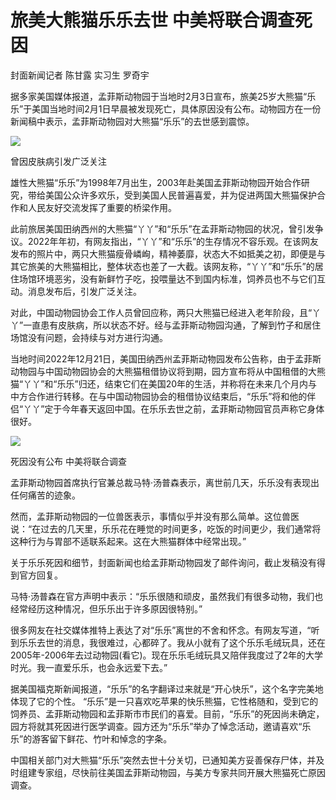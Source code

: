# 旅美大熊猫乐乐去世 中美将联合调查死因

封面新闻记者 陈甘露 实习生 罗奇宇

据多家美国媒体报道，孟菲斯动物园于当地时2月3日宣布，旅美25岁大熊猫“乐乐”于美国当地时间2月1日早晨被发现死亡，具体原因没有公布。动物园方在一份新闻稿中表示，孟菲斯动物园对大熊猫“乐乐”的去世感到震惊。

![](https://inews.gtimg.com/newsapp_bt/0/15643745947/1000)

曾因皮肤病引发广泛关注

雄性大熊猫“乐乐”为1998年7月出生，2003年赴美国孟菲斯动物园开始合作研究，带给美国公众许多欢乐，受到美国人民普遍喜爱，并为促进两国大熊猫保护合作和人民友好交流发挥了重要的桥梁作用。

此前旅居美国田纳西州的大熊猫“丫丫”和“乐乐”在孟菲斯动物园的状况，曾引发争议。2022年年初，有网友指出，“丫丫”和“乐乐”的生存情况不容乐观。在该网友发布的照片中，两只大熊猫瘦骨嶙峋，精神萎靡，状态大不如抵美之初，即便是与其它旅美的大熊猫相比，整体状态也差了一大截。该网友称，“丫丫”和“乐乐”的居住场馆环境恶劣，没有新鲜竹子吃，投喂量达不到国内标准，饲养员也不与它们互动。消息发布后，引发广泛关注。

对此，中国动物园协会工作人员曾回应称，两只大熊猫已经进入老年阶段，且“丫丫”一直患有皮肤病，所以状态不好。经与孟菲斯动物园沟通，了解到竹子和居住场馆没有问题，会持续与对方进行沟通。

当地时间2022年12月21日，美国田纳西州孟菲斯动物园发布公告称，由于孟菲斯动物园与中国动物园协会的大熊猫租借协议将到期，园方宣布将从中国租借的大熊猫“丫丫”和“乐乐”归还，结束它们在美国20年的生活，并称将在未来几个月内与中方合作进行转移。在与中国动物园协会的租借协议结束后，“乐乐”将和他的伴侣“丫丫”定于今年春天返回中国。在乐乐去世之前，孟菲斯动物园官员声称它身体很好。

![](https://inews.gtimg.com/newsapp_bt/0/15643745951/1000)

死因没有公布 中美将联合调查

孟菲斯动物园首席执行官兼总裁马特·汤普森表示，离世前几天，乐乐没有表现出任何痛苦的迹象。

然而，孟菲斯动物园的一位兽医表示，事情似乎并没有那么简单。这位兽医说：“在过去的几天里，乐乐花在睡觉的时间更多，吃饭的时间更少，我们通常将这种行为与胃部不适联系起来。这在大熊猫群体中经常出现。”

关于乐乐死因和细节，封面新闻也给孟菲斯动物园发了邮件询问，截止发稿没有得到官方回复。

马特·汤普森在官方声明中表示：“乐乐很随和顽皮，虽然我们有很多动物，我们也经常经历这种情况，但乐乐出于许多原因很特别。”

很多网友在社交媒体推特上表达了对“乐乐”离世的不舍和怀念。有网友写道，“听到乐乐去世的消息，我很难过，心都碎了。我从小就有了这个乐乐毛绒玩具，还在2005年-2006年去过动物园(看它)。现在乐乐毛绒玩具又陪伴我度过了2年的大学时光。我一直爱乐乐，也会永远爱下去。”

据美国福克斯新闻报道，“乐乐”的名字翻译过来就是“开心快乐”，这个名字完美地体现了它的个性。
“乐乐”是一只喜欢吃苹果的快乐熊猫，它性格随和，受到它的饲养员、孟菲斯动物园和孟菲斯市市民们的喜爱。目前，“乐乐”的死因尚未确定，园方将就其死因进行医学调查。园方还为“乐乐”举办了悼念活动，邀请喜欢“乐乐”的游客留下鲜花、竹叶和悼念的字条。

中国相关部门对大熊猫“乐乐”突然去世十分关切，已通知美方妥善保存尸体，并及时组建专家组，尽快前往美国孟菲斯动物园，与美方专家共同开展大熊猫死亡原因调查。

